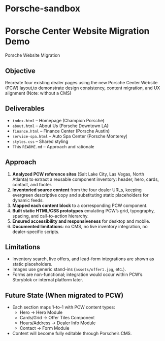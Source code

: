 # Porsche-sandbox
# Porsche Center Website Migration Demo
Porsche Website Migration
## Objective
Recreate four existing dealer pages using the new Porsche Center Website (PCW) layout,to demonstrate design consistency, content migration, and UX alignment (Note: without a CMS)

## Deliverables
- `index.html` – Homepage (Champion Porsche)
- `about.html` – About Us (Porsche Downtown LA)
- `finance.html` – Finance Center (Porsche Austin)
- `service-spa.html` – Auto Spa Center (Porsche Monterey)
- `styles.css` – Shared styling
- This `README.md` – Approach and rationale

## Approach
1. **Analyzed PCW reference sites** (Salt Lake City, Las Vegas, North Atlanta) to extract a reusable component inventory: header, hero, cards, contact, and footer.  
2. **Inventoried source content** from the four dealer URLs, keeping evergreen descriptive copy and substituting static placeholders for dynamic feeds.  
3. **Mapped each content block** to a corresponding PCW component.  
4. **Built static HTML/CSS prototypes** emulating PCW’s grid, typography, spacing, and call-to-action hierarchy.  
5. **Ensured accessibility and responsiveness** for desktop and mobile.  
6. **Documented limitations**: no CMS, no live inventory integration, no dealer-specific scripts.

## Limitations
- Inventory search, live offers, and lead-form integrations are shown as static placeholders.  
- Images use generic stand-ins (`assets/offer1.jpg`, etc.).  
- Forms are non-functional; integration would occur within PCW’s Storyblok or internal platform later.

## Future State (When migrated to PCW)
- Each section maps 1-to-1 with PCW content types:
  - Hero → Hero Module  
  - Cards/Grid → Offer Tiles Component  
  - Hours/Address → Dealer Info Module  
  - Contact → Form Module  
- Content will become fully editable through Porsche’s CMS.

